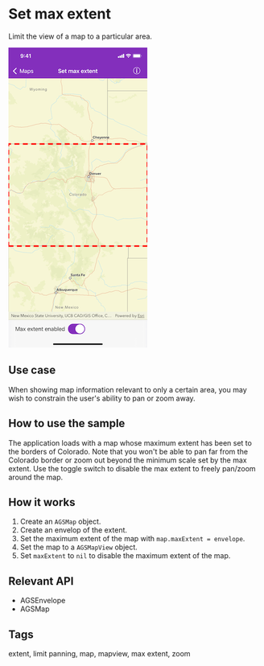 # Set max extent

Limit the view of a map to a particular area.

![Image of set max extent](set-max-extent.png)

## Use case

When showing map information relevant to only a certain area, you may wish to constrain the user's ability to pan or zoom away.

## How to use the sample

The application loads with a map whose maximum extent has been set to the borders of Colorado. Note that you won't be able to pan far from the Colorado border or zoom out beyond the minimum scale set by the max extent. Use the toggle switch to disable the max extent to freely pan/zoom around the map.

## How it works

1. Create an `AGSMap` object.
2. Create an envelop of the extent.
3. Set the maximum extent of the map with `map.maxExtent = envelope`.
4. Set the map to a `AGSMapView` object.
5. Set `maxExtent` to `nil` to disable the maximum extent of the map.

## Relevant API

* AGSEnvelope
* AGSMap

## Tags

extent, limit panning, map, mapview, max extent, zoom
